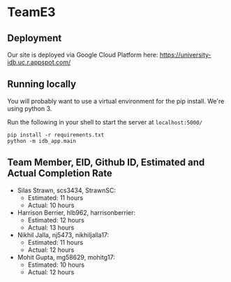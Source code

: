 # TeamE3

## Deployment

Our site is deployed via Google Cloud Platform here: https://university-idb.uc.r.appspot.com/

## Running locally

You will probably want to use a virtual environment for the pip install. We're using python 3.

Run the following in your shell to start the server at `localhost:5000/`

```
pip install -r requirements.txt
python -m idb_app.main
```

## Team Member, EID, Github ID, Estimated and Actual Completion Rate

-   Silas Strawn, scs3434, StrawnSC:
    -   Estimated: 11 hours
    -   Actual: 10 hours
-   Harrison Berrier, hlb962, harrisonberrier:
    -   Estimated: 12 hours
    -   Actual: 13 hours
-   Nikhil Jalla, nj5473, nikhiljalla17:
    -   Estimated: 11 hours
    -   Actual: 12 hours
-   Mohit Gupta, mg58629, mohitg17:
    -   Estimated: 10 hours
    -   Actual: 12 hours
